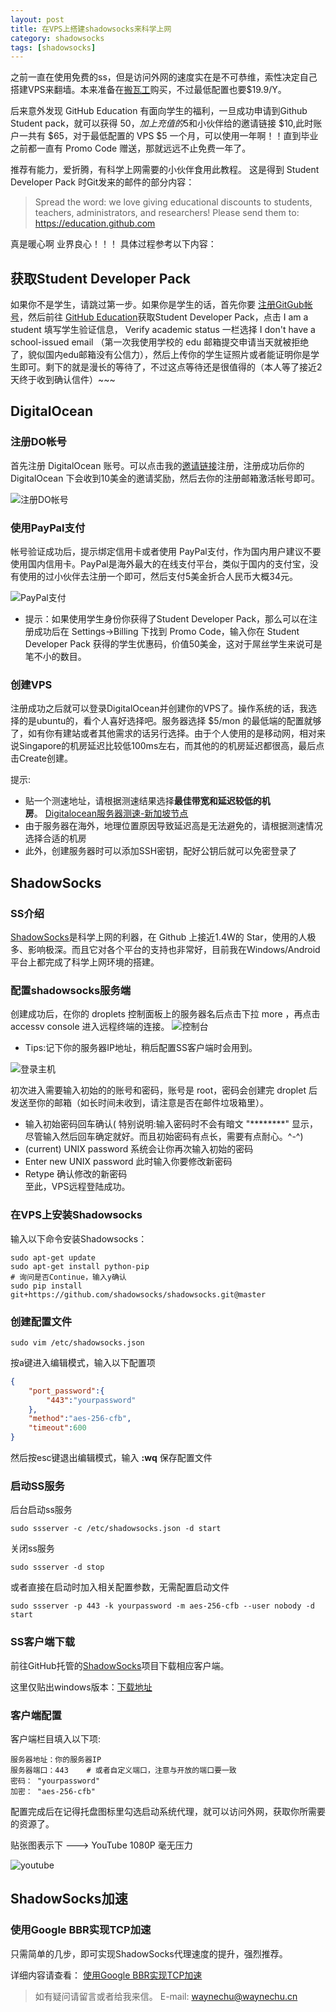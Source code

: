 ```yaml
---
layout: post
title: 在VPS上搭建shadowsocks来科学上网
category: shadowsocks
tags: [shadowsocks]
---
```


之前一直在使用免费的ss，但是访问外网的速度实在是不可恭维，索性决定自己搭建VPS来翻墙。本来准备在[搬瓦工](https://bandwagonhost.com/)购买，不过最低配置也要$19.9/Y。  

后来意外发现 GitHub Education 有面向学生的福利，一旦成功申请到Github Student pack，就可以获得 $50，加上充值的$5和小伙伴给的邀请链接 $10,此时账户一共有 $65，对于最低配置的 VPS $5 一个月，可以使用一年啊！！直到毕业之前都一直有 Promo Code 赠送，那就远远不止免费一年了。

推荐有能力，爱折腾，有科学上网需要的小伙伴食用此教程。
这是得到 Student Developer Pack 时Git发来的邮件的部分内容：

> Spread the word: we love giving educational discounts to students, teachers, administrators, and researchers! Please send them to:  
        https://education.github.com 

真是暖心啊 业界良心！！！
具体过程参考以下内容：

## 获取Student Developer Pack

如果你不是学生，请跳过第一步。如果你是学生的话，首先你要 [注册GitGub帐号](https://github.com/)，然后前往 [GitHub Education](https://education.github.com/)获取Student Developer Pack，点击 I am a student 填写学生验证信息， Verify academic status 一栏选择 I don't have a school-issued email （第一次我使用学校的 edu 邮箱提交申请当天就被拒绝了，貌似国内edu邮箱没有公信力），然后上传你的学生证照片或者能证明你是学生即可。剩下的就是漫长的等待了，不过这点等待还是很值得的（本人等了接近2天终于收到确认信件）~~~


##  DigitalOcean

### 注册DO帐号

首先注册 DigitalOcean 账号。可以点击我的[邀请链接](https://m.do.co/c/6d3c33c4b39e)注册，注册成功后你的 DigitalOcean 下会收到10美金的邀请奖励，然后去你的注册邮箱激活帐号即可。

![注册DO帐号](http://ocb0u6vn2.bkt.clouddn.com/2016-08-14-regist.png)

### 使用PayPal支付

帐号验证成功后，提示绑定信用卡或者使用 PayPal支付，作为国内用户建议不要使用国内信用卡。PayPal是海外最大的在线支付平台，类似于国内的支付宝，没有使用的过小伙伴去注册一个即可，然后支付5美金折合人民币大概34元。

![PayPal支付](http://ocb0u6vn2.bkt.clouddn.com/2016-08-14-paypal.png)

* 提示：如果使用学生身份你获得了Student Developer Pack，那么可以在注册成功后在 Settings->Billing 下找到 Promo Code，输入你在 Student Developer Pack 获得的学生优惠码，价值50美金，这对于屌丝学生来说可是笔不小的数目。

### 创建VPS

注册成功之后就可以登录DigitalOcean并创建你的VPS了。操作系统的话，我选择的是ubuntu的，看个人喜好选择吧。服务器选择 $5/mon 的最低端的配置就够了，如有你有建站或者其他需求的话另行选择。由于个人使用的是移动网，相对来说Singapore的机房延迟比较低100ms左右，而其他的的机房延迟都很高，最后点击Create创建。

提示:
- 贴一个测速地址，请根据测速结果选择**最佳带宽和延迟较低的机房**。 [Digitalocean服务器测速-新加坡节点](http://speedtest-sgp1.digitalocean.com/)
- 由于服务器在海外，地理位置原因导致延迟高是无法避免的，请根据测速情况选择合适的机房
- 此外，创建服务器时可以添加SSH密钥，配好公钥后就可以免密登录了

## ShadowSocks

### SS介绍

[ShadowSocks](https://github.com/shadowsocks)是科学上网的利器，在 Github 上接近1.4W的 Star，使用的人极多、影响极深。而且它对各个平台的支持也非常好，目前我在Windows/Android平台上都完成了科学上网环境的搭建。

### 配置shadowsocks服务端

创建成功后，在你的 droplets 控制面板上的服务器名后点击下拉 more ，再点击 accessv console 进入远程终端的连接。
![控制台](http://ocb0u6vn2.bkt.clouddn.com/2016-08-14-console.png)

*  Tips:记下你的服务器IP地址，稍后配置SS客户端时会用到。

![登录主机](http://ocb0u6vn2.bkt.clouddn.com/2016-08-14-login.png)

初次进入需要输入初始的的账号和密码，账号是 root，密码会创建完 droplet 后发送至你的邮箱（如长时间未收到，请注意是否在邮件垃圾箱里）。  
- 输入初始密码回车确认( 特别说明:输入密码时不会有暗文 "********" 显示，尽管输入然后回车确定就好。而且初始密码有点长，需要有点耐心。^-^)  
- (current) UNIX password 系统会让你再次输入初始的密码  
- Enter new UNIX password 此时输入你要修改新密码  
- Retype 确认修改的新密码  
至此，VPS远程登陆成功。

### 在VPS上安装Shadowsocks

输入以下命令安装Shadowsocks：

```shell
sudo apt-get update
sudo apt-get install python-pip
# 询问是否Continue，输入y确认
sudo pip install git+https://github.com/shadowsocks/shadowsocks.git@master
```

### 创建配置文件

```shell
sudo vim /etc/shadowsocks.json
```

按a键进入编辑模式，输入以下配置项

```json
{
    "port_password":{
        "443":"yourpassword"
    },
    "method":"aes-256-cfb",
    "timeout":600
}
```

然后按esc键退出编辑模式，输入  **:wq**  保存配置文件

### 启动SS服务

后台启动ss服务

```shell
sudo ssserver -c /etc/shadowsocks.json -d start 
```

关闭ss服务

```shell
sudo ssserver -d stop
```

或者直接在启动时加入相关配置参数，无需配置启动文件

```shell
sudo ssserver -p 443 -k yourpassword -m aes-256-cfb --user nobody -d start
```

###  SS客户端下载

前往GitHub托管的[ShadowSocks](https://github.com/shadowsocks)项目下载相应客户端。  

这里仅贴出windows版本：[下载地址](https://github.com/shadowsocks/shadowsocks-windows/releases)

###  客户端配置

客户端栏目填入以下项:

```shell
服务器地址：你的服务器IP
服务器端口：443    # 或者自定义端口，注意与开放的端口要一致
密码： "yourpassword"
加密： "aes-256-cfb"
```

配置完成后在记得托盘图标里勾选启动系统代理，就可以访问外网，获取你所需要的资源了。

贴张图表示下 ---> YouTube 1080P 毫无压力

![youtube](http://ocb0u6vn2.bkt.clouddn.com/2016-08-14-youtube.png)

## ShadowSocks加速

### 使用Google BBR实现TCP加速

只需简单的几步，即可实现ShadowSocks代理速度的提升，强烈推荐。

详细内容请查看： [使用Google BBR实现TCP加速](http://waynechu.cn/shadowsocks/2016/08/19/%E4%BD%BF%E7%94%A8Google-BBR%E5%AE%9E%E7%8E%B0TCP%E5%8A%A0%E9%80%9F.html)  


> 如有疑问请留言或者给我来信。 E-mail:  waynechu@waynechu.cn

